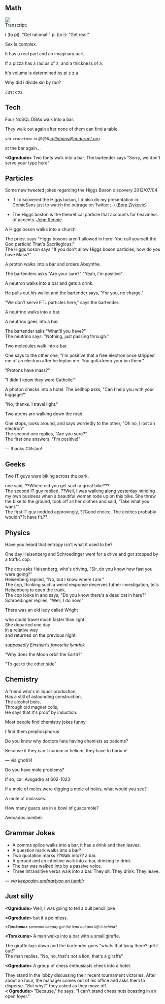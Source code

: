 <div id="wikitext">

<div class="vspace">

</div>

<div class="faq">

<div class="vspace">

</div>

Math
----

<div>

![](http://www.mightywombat.com/toons/numbers.gif)\
Transcript:

</div>

i (to pi): "Get rational!" pi (to i): "Get real!"

Sex is complex.

It has a real part and an imaginary part.

If a pizza has a radius of z, and a thickness of a:

it's volume is determined by pi z z a

Why did i divide *sin* by *tan*?

Just *cos*.

<div class="vspace">

</div>

Tech
----

Four <span class="wikiword">NoSQL</span> <span
class="wikiword">DBAs</span> walk into a bar.

They walk out again after none of them can find a table.

<div class="indent">

*via `<tocotox>` in @@\#callahans@undernet.org*

</div>

at the bar again...

**\<Ogredude\>** Two fonts walk into a bar. The bartender says "Sorry,
we don't serve your type here"

<div class="vspace">

</div>

Particles
---------

<span id="higgsjokes"></span> Some new tweeted jokes regarding the Higgs
Boson discovery 2012/07/04:

<div class="vspace">

</div>

-   If I discovered the Higgs boson, I'd also do my presentation in
    <span class="wikiword">ComicSans</span> just to watch the outrage on
    Twitter ;-) ([Bora
    Zivkovic](https://twitter.com/BoraZ/status/220568659867860992))
    <div class="vspace">

    </div>

-   The Higgs boston is the theoretical particle that accounts for
    heaviness of accents. [John
    Rennie](https://twitter.com/tvjrennie/status/220494782408048640)

<span id="higgsjokesend"></span>

A Higgs boson walks into a church

The priest says "Higgs bosons aren't allowed in here! You call yourself
the God particle! That's Sacrilegious!"\
The Higgs boson says "If you don't allow Higgs boson particles, how do
you have Mass?"

A proton walks into a bar and orders Absynthe.

The bartenders asks "Are your sure?" "Yeah, I'm positive"

A neutron walks into a bar and gets a drink.

He pulls out his wallet and the bartender says, "For you, no charge."

"We don't serve FTL particles here," says the bartender.

A neutrino walks into a bar.

A neutrino goes into a bar.

The bartender asks "What'll you have?"\
The neutrino says: "Nothing, just passing through."

Two molecules walk into a bar.

One says to the other one, "I'm positive that a free electron once
stripped me of an electron after he lepton me. You gotta keep your ion
them."

"Protons have mass?"

"I didn't know they were Catholic!"

A photon checks into a hotel. The bellhop asks, "Can I help you with
your luggage?"

"No, thanks. I travel light."

Two atoms are walking down the road

One stops, looks around, and says worriedly to the other, "Oh no, I lost
an electron"\
The second one replies, "Are you sure?"\
The first one answers, "I'm positive!"

<div class="indent">

— thanks Clifstan!

</div>

<div class="vspace">

</div>

Geeks
-----

Two IT guys were biking across the park.

one said, ??Where did you get such a great bike???\
The second IT guy replied, ??Well, I was walking along yesterday minding
my own business when a beautiful woman rode up on this bike. She threw
the bike to the ground, took off all her clothes and said, 'Take what
you want.'"\
The first IT guy nodded approvingly, ??Good choice, The clothes probably
wouldn??t have fit.??

<div class="vspace">

</div>

Physics
-------

Have you heard that entropy isn't what it used to be?

One day Heisenberg and Schroedinger went for a drive and got stopped by
a traffic cop.

The cop asks Heisenberg, who's driving, "Sir, do you know how fast you
were going?"\
Heisenberg replied, "No, but I know where I am."\
The cop, thinking such a weird response deserves futher investigation,
tells Heisenberg to open the trunk.\
The cop looks in and says, "Do you know there's a dead cat in here?"\
Schroedinger replies, "Well, I do now!"

There was an old lady called Wright

who could travel much faster than light.\
She departed one day\
in a relative way\
and returned on the previous night.

<div class="indent">

*supposedly Einstein's favourite lymrick*

</div>

"Why does the Moon orbit the Earth?"

"To get to the other side"

<div class="vspace">

</div>

Chemistry
---------

A friend who's in liquor production,\
Has a still of astounding construction,\
The alcohol boils,\
Through old magnet coils,\
He says that it's proof by induction.

Most people find chemistry jokes funny

I find them prephosphorus

Do you know why doctors hate having chemists as patients?

Because if they can't curium or helium, they have to barium!

<div class="indent">

— via ghoti14

</div>

Do you have mole problems?

If so, call Avogadro at 602-1023

If a mole of moles were digging a mole of holes, what would you see?

A mole of molasses.

How many guacs are in a bowl of guacamole?

Avocados number.

<div class="vspace">

</div>

Grammar Jokes
-------------

-   A comma splice walks into a bar, it has a drink and then leaves.
-   A question mark walks into a bar?
-   Two quotation marks ??Walk into?? a bar.
-   A gerund and an infinitive walk into a bar, drinking to drink.
-   The bar was walked into by a passive voice.
-   Three intransitive verbs walk into a bar. They sit. They drink. They
    leave.

<div class="indent">

— *via [keepcalm-andpartyon on
tumblr](http://keepcalm-andpartyyon.tumblr.com/post/37323859251/a-comma-splice-walks-into-a-bar-it-has-a-drink)*

</div>

<div class="vspace">

</div>

Just silly
----------

**\<Ogredude\>** Well, I was going to tell a dull pencil joke

**\<Ogredude\>** but it's pointless.

<div class="vspace">

</div>

<div class="indent">

<span style="font-size:83%">***\<Torakuma\>*** *someone already got the
lead out and left it behind?*</span>

</div>

**\<Torakuma\>** A man walks into a bar with a small giraffe.

The giraffe lays down and the bartender goes "whats that lying there?
get it out!"\
The man replies, "No, no, that's not a lion, that's a giraffe"

**\<Ogredude\>** A group of chess enthusiasts check into a hotel.

They stand in the lobby discussing their recent tournament victories.
After about an hour, the manager comes out of his office and asks them
to disperse. "But why?" they asked as they move off.\
**\< Ogredude\>** "Because," he says, "I can't stand chess nuts boasting
in an open foyer."

</div>

</div>
